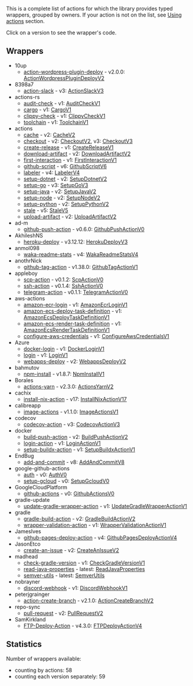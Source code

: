 This is a complete list of actions for which the library provides typed wrappers, grouped by owners. If your
action is not on the list, see [Using actions](user-guide/using-actions.md) section.

Click on a version to see the wrapper's code.

## Wrappers

* 10up
    *  [action-wordpress-plugin-deploy](https://github.com/10up/action-wordpress-plugin-deploy) - v2.0.0: [ActionWordpressPluginDeployV2](https://github.com/krzema12/github-actions-kotlin-dsl/tree/main/library/src/gen/kotlin/it/krzeminski/githubactions/actions/10up/ActionWordpressPluginDeployV2.kt)
* 8398a7
    *  [action-slack](https://github.com/8398a7/action-slack) - v3: [ActionSlackV3](https://github.com/krzema12/github-actions-kotlin-dsl/tree/main/library/src/gen/kotlin/it/krzeminski/githubactions/actions/8398a7/ActionSlackV3.kt)
* actions-rs
    *  [audit-check](https://github.com/actions-rs/audit-check) - v1: [AuditCheckV1](https://github.com/krzema12/github-actions-kotlin-dsl/tree/main/library/src/gen/kotlin/it/krzeminski/githubactions/actions/actionsrs/AuditCheckV1.kt)
    *  [cargo](https://github.com/actions-rs/cargo) - v1: [CargoV1](https://github.com/krzema12/github-actions-kotlin-dsl/tree/main/library/src/gen/kotlin/it/krzeminski/githubactions/actions/actionsrs/CargoV1.kt)
    *  [clippy-check](https://github.com/actions-rs/clippy-check) - v1: [ClippyCheckV1](https://github.com/krzema12/github-actions-kotlin-dsl/tree/main/library/src/gen/kotlin/it/krzeminski/githubactions/actions/actionsrs/ClippyCheckV1.kt)
    *  [toolchain](https://github.com/actions-rs/toolchain) - v1: [ToolchainV1](https://github.com/krzema12/github-actions-kotlin-dsl/tree/main/library/src/gen/kotlin/it/krzeminski/githubactions/actions/actionsrs/ToolchainV1.kt)
* actions
    *  [cache](https://github.com/actions/cache) - v2: [CacheV2](https://github.com/krzema12/github-actions-kotlin-dsl/tree/main/library/src/gen/kotlin/it/krzeminski/githubactions/actions/actions/CacheV2.kt)
    *  [checkout](https://github.com/actions/checkout) - v2: [CheckoutV2](https://github.com/krzema12/github-actions-kotlin-dsl/tree/main/library/src/gen/kotlin/it/krzeminski/githubactions/actions/actions/CheckoutV2.kt), v3: [CheckoutV3](https://github.com/krzema12/github-actions-kotlin-dsl/tree/main/library/src/gen/kotlin/it/krzeminski/githubactions/actions/actions/CheckoutV3.kt)
    *  [create-release](https://github.com/actions/create-release) - v1: [CreateReleaseV1](https://github.com/krzema12/github-actions-kotlin-dsl/tree/main/library/src/gen/kotlin/it/krzeminski/githubactions/actions/actions/CreateReleaseV1.kt)
    *  [download-artifact](https://github.com/actions/download-artifact) - v2: [DownloadArtifactV2](https://github.com/krzema12/github-actions-kotlin-dsl/tree/main/library/src/gen/kotlin/it/krzeminski/githubactions/actions/actions/DownloadArtifactV2.kt)
    *  [first-interaction](https://github.com/actions/first-interaction) - v1: [FirstInteractionV1](https://github.com/krzema12/github-actions-kotlin-dsl/tree/main/library/src/gen/kotlin/it/krzeminski/githubactions/actions/actions/FirstInteractionV1.kt)
    *  [github-script](https://github.com/actions/github-script) - v6: [GithubScriptV6](https://github.com/krzema12/github-actions-kotlin-dsl/tree/main/library/src/gen/kotlin/it/krzeminski/githubactions/actions/actions/GithubScriptV6.kt)
    *  [labeler](https://github.com/actions/labeler) - v4: [LabelerV4](https://github.com/krzema12/github-actions-kotlin-dsl/tree/main/library/src/gen/kotlin/it/krzeminski/githubactions/actions/actions/LabelerV4.kt)
    *  [setup-dotnet](https://github.com/actions/setup-dotnet) - v2: [SetupDotnetV2](https://github.com/krzema12/github-actions-kotlin-dsl/tree/main/library/src/gen/kotlin/it/krzeminski/githubactions/actions/actions/SetupDotnetV2.kt)
    *  [setup-go](https://github.com/actions/setup-go) - v3: [SetupGoV3](https://github.com/krzema12/github-actions-kotlin-dsl/tree/main/library/src/gen/kotlin/it/krzeminski/githubactions/actions/actions/SetupGoV3.kt)
    *  [setup-java](https://github.com/actions/setup-java) - v2: [SetupJavaV2](https://github.com/krzema12/github-actions-kotlin-dsl/tree/main/library/src/gen/kotlin/it/krzeminski/githubactions/actions/actions/SetupJavaV2.kt)
    *  [setup-node](https://github.com/actions/setup-node) - v2: [SetupNodeV2](https://github.com/krzema12/github-actions-kotlin-dsl/tree/main/library/src/gen/kotlin/it/krzeminski/githubactions/actions/actions/SetupNodeV2.kt)
    *  [setup-python](https://github.com/actions/setup-python) - v2: [SetupPythonV2](https://github.com/krzema12/github-actions-kotlin-dsl/tree/main/library/src/gen/kotlin/it/krzeminski/githubactions/actions/actions/SetupPythonV2.kt)
    *  [stale](https://github.com/actions/stale) - v5: [StaleV5](https://github.com/krzema12/github-actions-kotlin-dsl/tree/main/library/src/gen/kotlin/it/krzeminski/githubactions/actions/actions/StaleV5.kt)
    *  [upload-artifact](https://github.com/actions/upload-artifact) - v2: [UploadArtifactV2](https://github.com/krzema12/github-actions-kotlin-dsl/tree/main/library/src/gen/kotlin/it/krzeminski/githubactions/actions/actions/UploadArtifactV2.kt)
* ad-m
    *  [github-push-action](https://github.com/ad-m/github-push-action) - v0.6.0: [GithubPushActionV0](https://github.com/krzema12/github-actions-kotlin-dsl/tree/main/library/src/gen/kotlin/it/krzeminski/githubactions/actions/adm/GithubPushActionV0.kt)
* AkhileshNS
    *  [heroku-deploy](https://github.com/AkhileshNS/heroku-deploy) - v3.12.12: [HerokuDeployV3](https://github.com/krzema12/github-actions-kotlin-dsl/tree/main/library/src/gen/kotlin/it/krzeminski/githubactions/actions/akhileshns/HerokuDeployV3.kt)
* anmol098
    *  [waka-readme-stats](https://github.com/anmol098/waka-readme-stats) - v4: [WakaReadmeStatsV4](https://github.com/krzema12/github-actions-kotlin-dsl/tree/main/library/src/gen/kotlin/it/krzeminski/githubactions/actions/anmol098/WakaReadmeStatsV4.kt)
* anothrNick
    *  [github-tag-action](https://github.com/anothrNick/github-tag-action) - v1.38.0: [GithubTagActionV1](https://github.com/krzema12/github-actions-kotlin-dsl/tree/main/library/src/gen/kotlin/it/krzeminski/githubactions/actions/anothrnick/GithubTagActionV1.kt)
* appleboy
    *  [scp-action](https://github.com/appleboy/scp-action) - v0.1.2: [ScpActionV0](https://github.com/krzema12/github-actions-kotlin-dsl/tree/main/library/src/gen/kotlin/it/krzeminski/githubactions/actions/appleboy/ScpActionV0.kt)
    *  [ssh-action](https://github.com/appleboy/ssh-action) - v0.1.4: [SshActionV0](https://github.com/krzema12/github-actions-kotlin-dsl/tree/main/library/src/gen/kotlin/it/krzeminski/githubactions/actions/appleboy/SshActionV0.kt)
    *  [telegram-action](https://github.com/appleboy/telegram-action) - v0.1.1: [TelegramActionV0](https://github.com/krzema12/github-actions-kotlin-dsl/tree/main/library/src/gen/kotlin/it/krzeminski/githubactions/actions/appleboy/TelegramActionV0.kt)
* aws-actions
    *  [amazon-ecr-login](https://github.com/aws-actions/amazon-ecr-login) - v1: [AmazonEcrLoginV1](https://github.com/krzema12/github-actions-kotlin-dsl/tree/main/library/src/gen/kotlin/it/krzeminski/githubactions/actions/awsactions/AmazonEcrLoginV1.kt)
    *  [amazon-ecs-deploy-task-definition](https://github.com/aws-actions/amazon-ecs-deploy-task-definition) - v1: [AmazonEcsDeployTaskDefinitionV1](https://github.com/krzema12/github-actions-kotlin-dsl/tree/main/library/src/gen/kotlin/it/krzeminski/githubactions/actions/awsactions/AmazonEcsDeployTaskDefinitionV1.kt)
    *  [amazon-ecs-render-task-definition](https://github.com/aws-actions/amazon-ecs-render-task-definition) - v1: [AmazonEcsRenderTaskDefinitionV1](https://github.com/krzema12/github-actions-kotlin-dsl/tree/main/library/src/gen/kotlin/it/krzeminski/githubactions/actions/awsactions/AmazonEcsRenderTaskDefinitionV1.kt)
    *  [configure-aws-credentials](https://github.com/aws-actions/configure-aws-credentials) - v1: [ConfigureAwsCredentialsV1](https://github.com/krzema12/github-actions-kotlin-dsl/tree/main/library/src/gen/kotlin/it/krzeminski/githubactions/actions/awsactions/ConfigureAwsCredentialsV1.kt)
* Azure
    *  [docker-login](https://github.com/Azure/docker-login) - v1: [DockerLoginV1](https://github.com/krzema12/github-actions-kotlin-dsl/tree/main/library/src/gen/kotlin/it/krzeminski/githubactions/actions/azure/DockerLoginV1.kt)
    *  [login](https://github.com/Azure/login) - v1: [LoginV1](https://github.com/krzema12/github-actions-kotlin-dsl/tree/main/library/src/gen/kotlin/it/krzeminski/githubactions/actions/azure/LoginV1.kt)
    *  [webapps-deploy](https://github.com/Azure/webapps-deploy) - v2: [WebappsDeployV2](https://github.com/krzema12/github-actions-kotlin-dsl/tree/main/library/src/gen/kotlin/it/krzeminski/githubactions/actions/azure/WebappsDeployV2.kt)
* bahmutov
    *  [npm-install](https://github.com/bahmutov/npm-install) - v1.8.7: [NpmInstallV1](https://github.com/krzema12/github-actions-kotlin-dsl/tree/main/library/src/gen/kotlin/it/krzeminski/githubactions/actions/bahmutov/NpmInstallV1.kt)
* Borales
    *  [actions-yarn](https://github.com/Borales/actions-yarn) - v2.3.0: [ActionsYarnV2](https://github.com/krzema12/github-actions-kotlin-dsl/tree/main/library/src/gen/kotlin/it/krzeminski/githubactions/actions/borales/ActionsYarnV2.kt)
* cachix
    *  [install-nix-action](https://github.com/cachix/install-nix-action) - v17: [InstallNixActionV17](https://github.com/krzema12/github-actions-kotlin-dsl/tree/main/library/src/gen/kotlin/it/krzeminski/githubactions/actions/cachix/InstallNixActionV17.kt)
* calibreapp
    *  [image-actions](https://github.com/calibreapp/image-actions) - v1.1.0: [ImageActionsV1](https://github.com/krzema12/github-actions-kotlin-dsl/tree/main/library/src/gen/kotlin/it/krzeminski/githubactions/actions/calibreapp/ImageActionsV1.kt)
* codecov
    *  [codecov-action](https://github.com/codecov/codecov-action) - v3: [CodecovActionV3](https://github.com/krzema12/github-actions-kotlin-dsl/tree/main/library/src/gen/kotlin/it/krzeminski/githubactions/actions/codecov/CodecovActionV3.kt)
* docker
    *  [build-push-action](https://github.com/docker/build-push-action) - v2: [BuildPushActionV2](https://github.com/krzema12/github-actions-kotlin-dsl/tree/main/library/src/gen/kotlin/it/krzeminski/githubactions/actions/docker/BuildPushActionV2.kt)
    *  [login-action](https://github.com/docker/login-action) - v1: [LoginActionV1](https://github.com/krzema12/github-actions-kotlin-dsl/tree/main/library/src/gen/kotlin/it/krzeminski/githubactions/actions/docker/LoginActionV1.kt)
    *  [setup-buildx-action](https://github.com/docker/setup-buildx-action) - v1: [SetupBuildxActionV1](https://github.com/krzema12/github-actions-kotlin-dsl/tree/main/library/src/gen/kotlin/it/krzeminski/githubactions/actions/docker/SetupBuildxActionV1.kt)
* EndBug
    *  [add-and-commit](https://github.com/EndBug/add-and-commit) - v8: [AddAndCommitV8](https://github.com/krzema12/github-actions-kotlin-dsl/tree/main/library/src/gen/kotlin/it/krzeminski/githubactions/actions/endbug/AddAndCommitV8.kt)
* google-github-actions
    *  [auth](https://github.com/google-github-actions/auth) - v0: [AuthV0](https://github.com/krzema12/github-actions-kotlin-dsl/tree/main/library/src/gen/kotlin/it/krzeminski/githubactions/actions/googlegithubactions/AuthV0.kt)
    *  [setup-gcloud](https://github.com/google-github-actions/setup-gcloud) - v0: [SetupGcloudV0](https://github.com/krzema12/github-actions-kotlin-dsl/tree/main/library/src/gen/kotlin/it/krzeminski/githubactions/actions/googlegithubactions/SetupGcloudV0.kt)
* GoogleCloudPlatform
    *  [github-actions](https://github.com/GoogleCloudPlatform/github-actions) - v0: [GithubActionsV0](https://github.com/krzema12/github-actions-kotlin-dsl/tree/main/library/src/gen/kotlin/it/krzeminski/githubactions/actions/googlecloudplatform/GithubActionsV0.kt)
* gradle-update
    *  [update-gradle-wrapper-action](https://github.com/gradle-update/update-gradle-wrapper-action) - v1: [UpdateGradleWrapperActionV1](https://github.com/krzema12/github-actions-kotlin-dsl/tree/main/library/src/gen/kotlin/it/krzeminski/githubactions/actions/gradleupdate/UpdateGradleWrapperActionV1.kt)
* gradle
    *  [gradle-build-action](https://github.com/gradle/gradle-build-action) - v2: [GradleBuildActionV2](https://github.com/krzema12/github-actions-kotlin-dsl/tree/main/library/src/gen/kotlin/it/krzeminski/githubactions/actions/gradle/GradleBuildActionV2.kt)
    *  [wrapper-validation-action](https://github.com/gradle/wrapper-validation-action) - v1: [WrapperValidationActionV1](https://github.com/krzema12/github-actions-kotlin-dsl/tree/main/library/src/gen/kotlin/it/krzeminski/githubactions/actions/gradle/WrapperValidationActionV1.kt)
* JamesIves
    *  [github-pages-deploy-action](https://github.com/JamesIves/github-pages-deploy-action) - v4: [GithubPagesDeployActionV4](https://github.com/krzema12/github-actions-kotlin-dsl/tree/main/library/src/gen/kotlin/it/krzeminski/githubactions/actions/jamesives/GithubPagesDeployActionV4.kt)
* JasonEtco
    *  [create-an-issue](https://github.com/JasonEtco/create-an-issue) - v2: [CreateAnIssueV2](https://github.com/krzema12/github-actions-kotlin-dsl/tree/main/library/src/gen/kotlin/it/krzeminski/githubactions/actions/jasonetco/CreateAnIssueV2.kt)
* madhead
    *  [check-gradle-version](https://github.com/madhead/check-gradle-version) - v1: [CheckGradleVersionV1](https://github.com/krzema12/github-actions-kotlin-dsl/tree/main/library/src/gen/kotlin/it/krzeminski/githubactions/actions/madhead/CheckGradleVersionV1.kt)
    *  [read-java-properties](https://github.com/madhead/read-java-properties) - latest: [ReadJavaProperties](https://github.com/krzema12/github-actions-kotlin-dsl/tree/main/library/src/gen/kotlin/it/krzeminski/githubactions/actions/madhead/ReadJavaProperties.kt)
    *  [semver-utils](https://github.com/madhead/semver-utils) - latest: [SemverUtils](https://github.com/krzema12/github-actions-kotlin-dsl/tree/main/library/src/gen/kotlin/it/krzeminski/githubactions/actions/madhead/SemverUtils.kt)
* nobrayner
    *  [discord-webhook](https://github.com/nobrayner/discord-webhook) - v1: [DiscordWebhookV1](https://github.com/krzema12/github-actions-kotlin-dsl/tree/main/library/src/gen/kotlin/it/krzeminski/githubactions/actions/nobrayner/DiscordWebhookV1.kt)
* peterjgrainger
    *  [action-create-branch](https://github.com/peterjgrainger/action-create-branch) - v2.1.0: [ActionCreateBranchV2](https://github.com/krzema12/github-actions-kotlin-dsl/tree/main/library/src/gen/kotlin/it/krzeminski/githubactions/actions/peterjgrainger/ActionCreateBranchV2.kt)
* repo-sync
    *  [pull-request](https://github.com/repo-sync/pull-request) - v2: [PullRequestV2](https://github.com/krzema12/github-actions-kotlin-dsl/tree/main/library/src/gen/kotlin/it/krzeminski/githubactions/actions/reposync/PullRequestV2.kt)
* SamKirkland
    *  [FTP-Deploy-Action](https://github.com/SamKirkland/FTP-Deploy-Action) - v4.3.0: [FTPDeployActionV4](https://github.com/krzema12/github-actions-kotlin-dsl/tree/main/library/src/gen/kotlin/it/krzeminski/githubactions/actions/samkirkland/FTPDeployActionV4.kt)

## Statistics

Number of wrappers available:

* counting by actions: 58
* counting each version separately: 59
